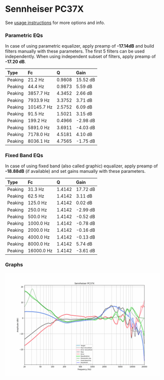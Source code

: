 # Sennheiser PC37X
See [usage instructions](https://github.com/jaakkopasanen/AutoEq#usage) for more options and info.

### Parametric EQs
In case of using parametric equalizer, apply preamp of **-17.14dB** and build filters manually
with these parameters. The first 5 filters can be used independently.
When using independent subset of filters, apply preamp of **-17.20 dB**.

| Type    | Fc         |      Q | Gain     |
|:--------|:-----------|:-------|:---------|
| Peaking | 21.2 Hz    | 0.9808 | 15.52 dB |
| Peaking | 44.4 Hz    | 0.9873 | 5.59 dB  |
| Peaking | 3857.7 Hz  | 4.3452 | 2.66 dB  |
| Peaking | 7933.9 Hz  | 3.3752 | 3.71 dB  |
| Peaking | 10145.7 Hz | 2.5752 | 6.09 dB  |
| Peaking | 91.5 Hz    | 1.5021 | 3.15 dB  |
| Peaking | 199.2 Hz   | 0.4966 | -2.98 dB |
| Peaking | 5891.0 Hz  | 3.6911 | -4.03 dB |
| Peaking | 7178.0 Hz  | 4.5181 | 4.10 dB  |
| Peaking | 8036.1 Hz  | 4.7565 | -1.75 dB |

### Fixed Band EQs
In case of using fixed band (also called graphic) equalizer, apply preamp of **-18.88dB**
(if available) and set gains manually with these parameters.

| Type    | Fc         |      Q | Gain     |
|:--------|:-----------|:-------|:---------|
| Peaking | 31.3 Hz    | 1.4142 | 17.72 dB |
| Peaking | 62.5 Hz    | 1.4142 | 3.11 dB  |
| Peaking | 125.0 Hz   | 1.4142 | 0.02 dB  |
| Peaking | 250.0 Hz   | 1.4142 | -2.99 dB |
| Peaking | 500.0 Hz   | 1.4142 | -0.52 dB |
| Peaking | 1000.0 Hz  | 1.4142 | -0.78 dB |
| Peaking | 2000.0 Hz  | 1.4142 | -0.16 dB |
| Peaking | 4000.0 Hz  | 1.4142 | -0.13 dB |
| Peaking | 8000.0 Hz  | 1.4142 | 5.74 dB  |
| Peaking | 16000.0 Hz | 1.4142 | -3.61 dB |

### Graphs
![](./Sennheiser%20PC37X.png)